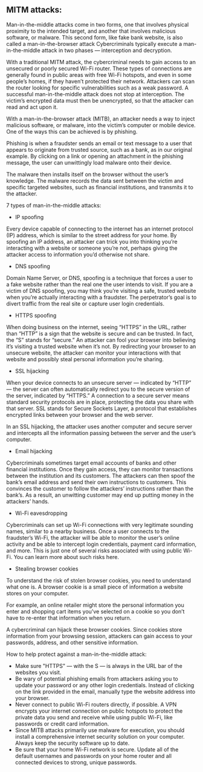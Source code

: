 ## MITM attacks:

Man-in-the-middle attacks come in two forms, one that involves physical proximity to the intended target, and another that involves malicious software, or malware. This second form, like fake bank website, is also called a man-in-the-browser attack
Cybercriminals typically execute a man-in-the-middle attack in two phases — interception and decryption.

With a traditional MITM attack, the cybercriminal needs to gain access to an unsecured or poorly secured Wi-Fi router. These types of connections are generally found in public areas with free Wi-Fi hotspots, and even in some people’s homes, if they haven’t protected their network. Attackers can scan the router looking for specific vulnerabilities such as a weak password. A successful man-in-the-middle attack does not stop at interception. The victim’s encrypted data must then be unencrypted, so that the attacker can read and act upon it.

With a man-in-the-browser attack (MITB), an attacker needs a way to inject malicious software, or malware, into the victim’s computer or mobile device. One of the ways this can be achieved is by phishing.

Phishing is when a fraudster sends an email or text message to a user that appears to originate from trusted source, such as a bank, as in our original example. By clicking on a link or opening an attachment in the phishing message, the user can unwittingly load malware onto their device.

The malware then installs itself on the browser without the user’s knowledge. The malware records the data sent between the victim and specific targeted websites, such as financial institutions, and transmits it to the attacker.

7 types of man-in-the-middle attacks:
- IP spoofing

Every device capable of connecting to the internet has an internet protocol (IP) address, which is similar to the street address for your home. By spoofing an IP address, an attacker can trick you into thinking you’re interacting with a website or someone you’re not, perhaps giving the attacker access to information you’d otherwise not share.

- DNS spoofing

Domain Name Server, or DNS, spoofing is a technique that forces a user to a fake website rather than the real one the user intends to visit. If you are a victim of DNS spoofing, you may think you’re visiting a safe, trusted website when you’re actually interacting with a fraudster. The perpetrator’s goal is to divert traffic from the real site or capture user login credentials.

- HTTPS spoofing

When doing business on the internet, seeing “HTTPS” in the URL, rather than “HTTP” is a sign that the website is secure and can be trusted. In fact, the “S” stands for “secure.” An attacker can fool your browser into believing it’s visiting a trusted website when it’s not. By redirecting your browser to an unsecure website, the attacker can monitor your interactions with that website and possibly steal personal information you’re sharing.

- SSL hijacking

When your device connects to an unsecure server — indicated by “HTTP” — the server can often automatically redirect you to the secure version of the server, indicated by “HTTPS.” A connection to a secure server means standard security protocols are in place, protecting the data you share with that server. SSL stands for Secure Sockets Layer, a protocol that establishes encrypted links between your browser and the web server.

In an SSL hijacking, the attacker uses another computer and secure server and intercepts all the information passing between the server and the user’s computer.

- Email hijacking

Cybercriminals sometimes target email accounts of banks and other financial institutions. Once they gain access, they can monitor transactions between the institution and its customers. The attackers can then spoof the bank’s email address and send their own instructions to customers. This convinces the customer to follow the attackers’ instructions rather than the bank’s. As a result, an unwitting customer may end up putting money in the attackers’ hands.

- Wi-Fi eavesdropping

Cybercriminals can set up Wi-Fi connections with very legitimate sounding names, similar to a nearby business. Once a user connects to the fraudster’s Wi-Fi, the attacker will be able to monitor the user’s online activity and be able to intercept login credentials, payment card information, and more. This is just one of several risks associated with using public Wi-Fi. You can learn more about such risks here.

- Stealing browser cookies

To understand the risk of stolen browser cookies, you need to understand what one is. A browser cookie is a small piece of information a website stores on your computer.

For example, an online retailer might store the personal information you enter and shopping cart items you’ve selected on a cookie so you don’t have to re-enter that information when you return.

A cybercriminal can hijack these browser cookies. Since cookies store information from your browsing session, attackers can gain access to your passwords, address, and other sensitive information.

How to help protect against a man-in-the-middle attack:

- Make sure "HTTPS" — with the S — is always in the URL bar of the websites you visit.
- Be wary of potential phishing emails from attackers asking you to update your password or any other login credentials. Instead of clicking on the link provided in the email, manually type the website address into your browser.
- Never connect to public Wi-Fi routers directly, if possible. A VPN encrypts your internet connection on public hotspots to protect the private data you send and receive while using public Wi-Fi, like passwords or credit card information.
- Since MITB attacks primarily use malware for execution, you should install a comprehensive internet security solution on your computer. Always keep the security software up to date.
- Be sure that your home Wi-Fi network is secure. Update all of the default usernames and passwords on your home router and all connected devices to strong, unique passwords. 
